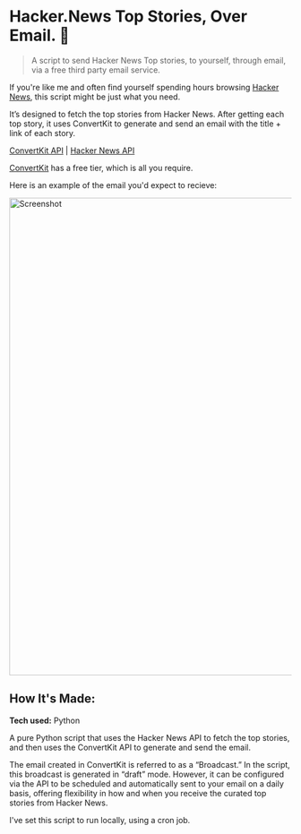 # Hacker.News Top Stories, Over Email. 📧
> A script to send Hacker News Top stories, to yourself, through email, via a free third party email service.

If you're like me and often find yourself spending hours browsing [Hacker News](http://hacker.news), this script might be just what you need. 

It’s designed to fetch the top stories from Hacker News. After getting each top story, it uses ConvertKit to generate and send an email with the title + link of each story. 

[ConvertKit API](https://developers.convertkit.com/#create-a-broadcast) | [Hacker News API](https://github.com/HackerNews/API?tab=readme-ov-file)

[ConvertKit](https://convertkit.com) has a free tier, which is all you require.

Here is an example of the email you'd expect to recieve:

<img width="853" alt="Screenshot" src="https://github.com/user-attachments/assets/d4a89b41-35b6-414b-b15a-aa83ab1358e1">

## How It's Made:

**Tech used:** Python

A pure Python script that uses the Hacker News API to fetch the top stories, and then uses the ConvertKit API to generate and send the email.
 
The email created in ConvertKit is referred to as a “Broadcast.” In the script, this broadcast is generated in “draft” mode. However, it can be configured via the API to be scheduled and automatically sent to your email on a daily basis, offering flexibility in how and when you receive the curated top stories from Hacker News.

I've set this script to run locally, using a cron job.
